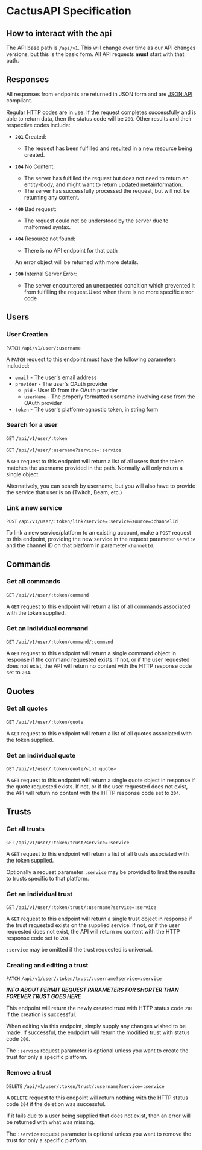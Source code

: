 # CactusAPI Specification

## How to interact with the api

The API base path is `/api/v1`. This will change over time as our API changes versions, but this is the basic form. All API requests **must** start with that path.

## Responses

All responses from endpoints are returned in JSON form and are [JSON:API](http://jsonapi.org/) compliant.

Regular HTTP codes are in use. If the request completes successfully and is able to return data, then the status code will be `200`. Other results and their respective codes include:

* **`201`** Created:
     * The request has been fulfilled and resulted in a new resource being created.

* **`204`** No Content:
     * The server has fulfilled the request but does not need to return an entity-body, and might want to return updated metainformation.
     * The server has successfully processed the request, but will not be returning any content.

* **`400`** Bad request:
     * The request could not be understood by the server due to malformed syntax.


*    **`404`** Resource not found:
     * There is no API endpoint for that path

     An error object will be returned with more details.

*    **`500`** Internal Server Error:
     * The server encountered an unexpected condition which prevented it from fulfilling the request.Used when there is no more specific error code


## Users

### User Creation

  `PATCH` `/api/v1/user/:username`

   A `PATCH` request to this endpoint must have the following parameters included:
   
   * `email` - The user's email address
   * `provider` - The user's OAuth provider
     * `pid` - User ID from the OAuth provider
     * `userName` - The properly formatted username involving case from the OAuth provider
   * `token` - The user's platform-agnostic token, in string form

### Search for a user
  `GET` `/api/v1/user/:token`

  `GET` `/api/v1/user/:username?service=:service`

  A `GET` request to this endpoint will return a list of all users that the token matches the username provided in the path. Normally will only return a single object.

  Alternatively, you can search by username, but you will also have to provide the service that user is on (Twitch, Beam, etc.)

### Link a new service

  `POST` `/api/v1/user/:token/link?service=:service&source=:channelId`

  To link a new service/platform to an existing account, make a `POST` request to this endpoint, providing the new service in the request parameter `service` and the channel ID on that platform in parameter `channelId`.

## Commands

### Get all commands
  `GET` `/api/v1/user/:token/command`

  A `GET` request to this endpoint will return a list of all commands associated with the token supplied.

### Get an individual command
  `GET` `/api/v1/user/:token/command/:command`

  A `GET` request to this endpoint will return a single command object in response if the command requested exists. If not, or if the user requested does not exist, the API will return no content with the HTTP response code set to `204`.

## Quotes
### Get all quotes
  `GET` `/api/v1/user/:token/quote`

   A `GET` request to this endpoint will return a list of all quotes associated with the token supplied.

### Get an individual quote

  `GET` `/api/v1/user/:token/quote/<int:quote>`

   A `GET` request to this endpoint will return a single quote object in response if the quote requested exists. If not, or if the user requested does not exist, the API will return no content with the HTTP response code set to `204`.

## Trusts

### Get all trusts

  `GET` `/api/v1/user/:token/trust?service=:service`

  A `GET` request to this endpoint will return a list of all trusts associated with the token supplied.
  
  Optionally a request parameter `:service` may be provided to limit the results to trusts specific to that platform.

### Get an individual trust

  `GET` `/api/v1/user/:token/trust/:username?service=:service`

  A `GET` request to this endpoint will return a single trust object in response if the trust requested exists on the supplied service. If not, or if the user requested does not exist, the API will return no content with the HTTP response code set to `204`.

  `:service` may be omitted if the trust requested is universal.

### Creating and editing a trust

  `PATCH` `/api/v1/user/:token/trust/:username?service=:service`

  ***INFO ABOUT PERMIT REQUEST PARAMETERS FOR SHORTER THAN FOREVER TRUST GOES HERE***

  This endpoint will return the newly created trust with HTTP status code `201` if the creation is successful.

  When editing via this endpoint, simply supply any changes wished to be made. If successful, the endpoint will return the modified trust with status code `200`.

  The `:service` request parameter is optional unless you want to create the trust for only a specific platform.

### Remove a trust

  `DELETE` `/api/v1/user/:token/trust/:username?service=:service`

  A `DELETE` request to this endpoint will return nothing with the HTTP status code `204` if the deletion was successful.

  If it fails due to a user being supplied that does not exist, then an error will be returned with what was missing.

  The `:service` request parameter is optional unless you want to remove the trust for only a specific platform.
